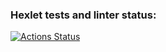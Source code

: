 ### Hexlet tests and linter status:
[![Actions Status](https://github.com/Khanifa12/qa-engineer-project-84/actions/workflows/hexlet-check.yml/badge.svg)](https://github.com/Khanifa12/qa-engineer-project-84/actions)